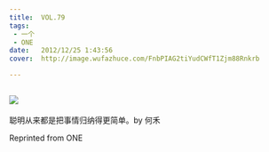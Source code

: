 ```yaml
---
title:	VOL.79
tags:
 - 一个
 - ONE
date:	2012/12/25 1:43:56
cover:	http://image.wufazhuce.com/FnbPIAG2tiYudCWfT1Zjm88Rnkrb

---
```

![](http://image.wufazhuce.com/FnbPIAG2tiYudCWfT1Zjm88Rnkrb)
---

聪明从来都是把事情归纳得更简单。by 何禾
 
Reprinted from ONE
